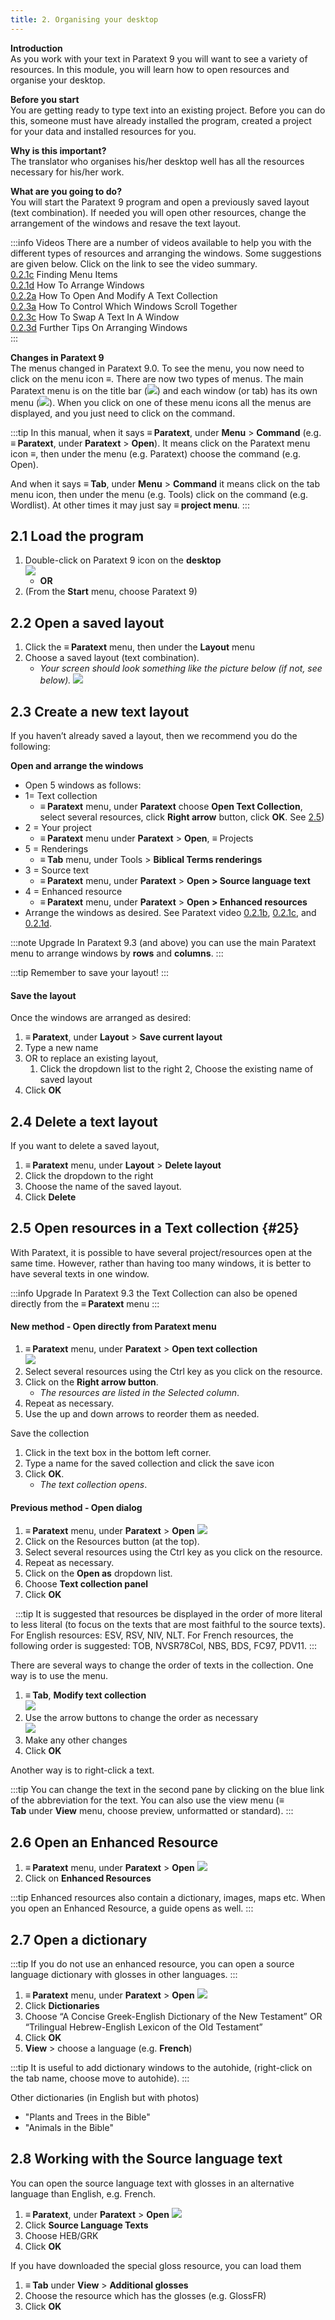 ```yaml
---
title: 2. Organising your desktop
---
```

**Introduction**  
As you work with your text in Paratext 9 you will want to see a variety of resources. In this module, you will learn how to open resources and organise your desktop.

**Before you start**  
You are getting ready to type text into an existing project. Before you can do this, someone must have already installed the program, created a project for your data and installed resources for you.

**Why is this important?**  
The translator who organises his/her desktop well has all the resources necessary for his/her work.

**What are you going to do?**  
You will start the Paratext 9 program and open a previously saved layout (text combination). If needed you will open other resources, change the arrangement of the windows and resave the text layout.

:::info Videos
There are a number of videos available to help you with the different types of resources and arranging the windows. Some suggestions are given below. Click on the link to see the video summary.  
[0.2.1c](../../Video-summaries/01-Introduction/0.2.Navigation/0.2.1c.md) Finding Menu Items  
[0.2.1d](../../Video-summaries/01-Introduction/0.2.Navigation/0.2.1d.md) How To Arrange Windows  
[0.2.2a](../../Video-summaries/01-Introduction/0.2.Navigation/0.2.2a.md) How To Open And Modify A Text Collection  
[0.2.3a](../../Video-summaries/01-Introduction/0.2.Navigation/0.2.3a.md) How To Control Which Windows Scroll Together  
[0.2.3c](../../Video-summaries/01-Introduction/0.2.Navigation/0.2.3c.md) How To Swap A Text In A Window  
[0.2.3d](../../Video-summaries/01-Introduction/0.2.Navigation/0.2.3d.md) Further Tips On Arranging Windows  
:::

**Changes in Paratext 9**  
The menus changed in Paratext 9.0. To see the menu, you now need to click on the menu icon ≡. There are now two types of menus. The main Paratext menu is on the title bar (![](../media/a7c437f2736cb28b0dff7abd780f5f94.png)) and each window (or tab) has its own menu (![](../media/65ab77824a1e025fac1bf88feb6ba66f.png)). When you click on one of these menu icons all the menus are displayed, and you just need to click on the command.

:::tip
In this manual, when it says **≡ Paratext**, under **Menu** \> **Command** (e.g. **≡ Paratext**, under **Paratext** \> **Open**). It means click on the Paratext menu icon ≡, then under the menu (e.g. Paratext) choose the command (e.g. Open).

And when it says **≡ Tab**, under **Menu** \> **Command** it means click on the tab menu icon, then under the menu (e.g. Tools) click on the command (e.g. Wordlist). At other times it may just say **≡ project menu**.
:::


## 2.1 Load the program

1. Double-click on Paratext 9 icon on the **desktop**  
   ![](../media/b2697bb533e7765029252c8d51301dc9.png)
   - **OR**
2. (From the **Start** menu, choose Paratext 9)

## 2.2 Open a saved layout

1. Click the **≡ Paratext** menu, then under the **Layout** menu
2. Choose a saved layout (text combination).
   - *Your screen should look something like the picture below (if not, see below).*
     ![](../media/04940ad26e529e9718ce606e1fbda153.png)

## 2.3 Create a new text layout

If you haven’t already saved a layout, then we recommend you do the following:



**Open and arrange the windows**

- Open 5 windows as follows:
- 1= Text collection
  - **≡ Paratext** menu, under **Paratext** choose **Open Text Collection**, select several resources, click **Right arrow** button, click **OK**. See [2.5](/Training-Manual/02-Stage-1/2.OD.md#25))
- 2 = Your project
  - **≡ Paratext** menu under **Paratext** \> **Open**, ≡ Projects
- 5 = Renderings
  - **≡ Tab** menu, under Tools \> **Biblical Terms renderings**
- 3 = Source text
  - **≡ Paratext** menu, under **Paratext** \> **Open \> Source language text**
- 4 = Enhanced resource
  - **≡ Paratext** menu, under **Paratext** \> **Open \> Enhanced resources**
- Arrange the windows as desired. See Paratext video [0.2.1b](../../Video-summaries/01-Introduction/0.2.Navigation/0.2.1b.md), [0.2.1c](../../Video-summaries/01-Introduction/0.2.Navigation/0.2.1c.md), and [0.2.1d](../../Video-summaries/01-Introduction/0.2.Navigation/0.2.1d.md).

:::note Upgrade
In Paratext 9.3 (and above) you can use the main Paratext menu to arrange windows by **rows** and **columns**.
:::

:::tip
Remember to save your layout!
:::


#### Save the layout

Once the windows are arranged as desired:

1. **≡ Paratext**, under **Layout** \> **Save current layout**
2. Type a new name
3. OR  to replace an existing layout, 
   1. Click the dropdown list to the right
   2, Choose the existing name of saved layout
3. Click **OK**

## 2.4 Delete a text layout

If you want to delete a saved layout,

1. **≡ Paratext** menu, under **Layout** \> **Delete layout**
2. Click the dropdown  to the right
3. Choose the name of the saved layout.
4. Click **Delete**

## 2.5 Open resources in a Text collection {#25}

With Paratext, it is possible to have several project/resources open at the same time. However, rather than having too many windows, it is better to have several texts in one window.

:::info Upgrade
In Paratext 9.3 the Text Collection can also be opened directly from the **≡ Paratext** menu
:::

#### New method - Open directly from Paratext menu

1. **≡ Paratext** menu, under **Paratext** \> **Open text collection**  
   ![](../media/OpenTextCol.png)
2. Select several resources using the Ctrl key as you click on the resource.
3. Click on the **Right arrow button**.
   - *The resources are listed in the Selected column*.
4. Repeat as necessary.
5. Use the up and down arrows to reorder them as needed.

Save the collection

1. Click in the text box in the bottom left corner.
2. Type a name for the saved collection and click the save icon
3. Click **OK**.
   - *The text collection opens*.


#### Previous method - Open dialog

1. **≡ Paratext** menu, under **Paratext** \> **Open**
   ![](../media/OpenText.en.png)
2. Click on the Resources button (at the top).
3. Select several resources using the Ctrl key as you click on the resource.
4. Repeat as necessary.
5. Click on the **Open as** dropdown list.
6. Choose **Text collection panel**
7. Click **OK**

 
:::tip
It is suggested that resources be displayed in the order of more literal to less literal (to focus on the texts that are most faithful to the source texts). For English resources: ESV, RSV, NIV, NLT. For French resources, the following order is suggested: TOB, NVSR78Col, NBS, BDS, FC97, PDV11.
:::


There are several ways to change the order of texts in the collection. One way is to use the menu.

1. **≡ Tab**, **Modify text collection**  
   ![](../media/a356ed446662b836196dfcc07a8847b1.png)
2. Use the arrow buttons to change the order as necessary  
   ![](../media/52dd938c6ab8c8d2d540e062c9848466.png)
3. Make any other changes
4. Click **OK**

Another way is to right-click a text.

:::tip
You can change the text in the second pane by clicking on the blue link of the abbreviation for the text. You can also use the view menu (**≡ Tab** under **View** menu, choose preview, unformatted or standard).
:::

#####

## 2.6 Open an Enhanced Resource

1. **≡ Paratext** menu, under **Paratext** \> **Open**
   ![](../media/952eee9519e0b51a2f4c65c541b00845.png)
2. Click on **Enhanced Resources**

:::tip
Enhanced resources also contain a dictionary, images, maps etc. When you open an Enhanced Resource, a guide opens as well.
:::

## 2.7 Open a dictionary

:::tip
If you do not use an enhanced resource, you can open a source language dictionary with glosses in other languages.
:::

1. **≡ Paratext** menu, under **Paratext** \> **Open**
   ![](../media/24e00b1d05ecbd259476304fbe830e92.png)
2. Click **Dictionaries**
3. Choose “A Concise Greek-English Dictionary of the New Testament” OR “Trilingual Hebrew-English Lexicon of the Old Testament”
4. Click **OK**
5. **View** \> choose a language (e.g. **French**)

:::tip
It is useful to add dictionary windows to the autohide, (right-click on the tab name, choose move to autohide).
:::

Other dictionaries (in English but with photos)

- "Plants and Trees in the Bible"
- "Animals in the Bible"

## 2.8 Working with the Source language text

You can open the source language text with glosses in an alternative language than English, e.g. French.

1. **≡ Paratext**, under **Paratext** \> **Open**
   ![](../media/fc13d7ce221e68b16bd8260ae130c598.png)
2. Click **Source Language Texts**
3. Choose HEB/GRK
4. Click **OK**

If you have downloaded the special gloss resource, you can load them

1. **≡ Tab** under **View** > **Additional glosses**
2. Choose the resource which has the glosses (e.g. GlossFR)
3. Click **OK**
